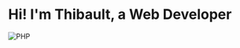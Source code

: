 # Hi! I'm Thibault, a <span class="color: red;">Web Developer</span>

![PHP](https://img.shields.io/badge/php-%23777BB4.svg?style=for-the-badge&logo=php&logoColor=white)
